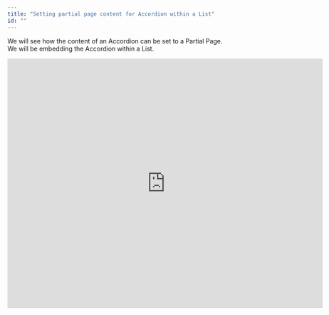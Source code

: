 ```yaml
---
title: "Setting partial page content for Accordion within a List"
id: ""
---
```


We will see how the content of an Accordion can be set to a Partial Page. We will be embedding the Accordion within a List.

<iframe width="708" height="560" src="https://docs.google.com/presentation/d/e/2PACX-1vQwPwICzCxEooxIZdEfDjUTWPx5sNhNzpddkIEpi7xsInL2utlayQ3TKLEQAvmYIjV4uraklOEwx2pe/embed?start=false&amp;loop=false&amp;delayms=3000" frameborder="0" allowfullscreen="allowfullscreen" mozallowfullscreen="mozallowfullscreen" webkitallowfullscreen="webkitallowfullscreen"></iframe>
